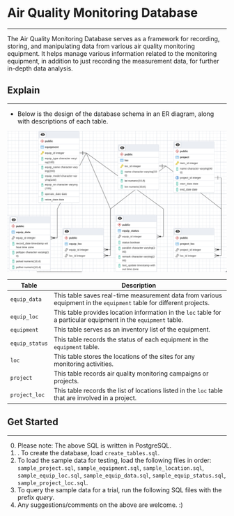 
# Air Quality Monitoring Database
----------
The Air Quality Monitoring Database serves as a framework for recording, storing, and manipulating data from various air quality monitoring equipment. It helps manage various information related to the monitoring equipment, in addition to just recording the measurement data, for further in-depth data analysis.

## Explain
-------
* Below is the design of the database schema in an ER diagram, along with descriptions of each table.

![alt text](https://github.com/slcheung/aqms/blob/main/ERD.png?raw=true)

| **Table** | **Description** |
| ----- | ----- |
| `equip_data` | This table saves real-time measurement data from various equipment in the `equipment` table for different projects. |
| `equip_loc` | This table provides location information in the `loc` table for a particular equipment in the `equipment` table. |
| `equipment` | This table serves as an inventory list of the equipment. |
| `equip_status` | This table records the status of each equipment in the `equipment` table. |
| `loc` | This table stores the locations of the sites for any monitoring activities. |
| `project` | This table records air quality monitoring campaigns or projects. |
| `project_loc` | This table records the list of locations listed in the `loc` table that are involved in a project. |


## Get Started
------
0. Please note: The above SQL is written in PostgreSQL.
1. . To create the database, load `create_tables.sql`.
2. To load the sample data for testing, load the following files in order: `sample_project.sql`, `sample_equipment.sql`, `sample_location.sql`, `sample_equip_loc.sql`, `sample_equip_data.sql`, `sample_equip_status.sql`, `sample_project_loc.sql`.
3. To query the sample data for a trial, run the following SQL files with the prefix _query_.
4. Any suggestions/comments on the above are welcome. :)
